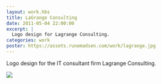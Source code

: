 ```yaml
---
layout: work.hbs
title: LaGrange Consulting
date: 2011-05-04 22:00:00
excerpt: |
  Logo design for Lagrange Consulting.
categories: work
poster: https://assets.runemadsen.com/work/lagrange.jpg
---
```


Logo design for the IT consultant firm Lagrange Consulting.

<div class="wide-750">
  <img src="https://assets.runemadsen.com/work/lagrange.jpg" />
</div>
